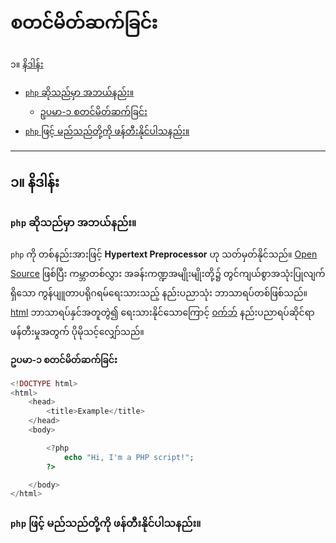 # စတင်မိတ်ဆက်ခြင်း

၁။ [နိဒါန်း](#introduction)
  - [`php` ဆိုသည်မှာ အဘယ်နည်း။](#what-is-php)
    - [ဥပမာ-၁ စတင်မိတ်ဆက်ခြင်း](#example-1)
  - [`php` ဖြင့် မည်သည်တို့ကို ဖန်တီးနိုင်ပါသနည်း။](#what-can-php-do)

---

<a id="introduction"></a>
## ၁။ နိဒါန်း

<a id="what-is-php"></a>
### `php` ဆိုသည်မှာ အဘယ်နည်း။

`php` ကို တစ်နည်းအားဖြင့် __Hypertext Preprocessor__ ဟု သတ်မှတ်နိုင်သည်။ [Open Source][0] ဖြစ်ပြီး
ကမ္ဘာတစ်လွှား အခန်းကဏ္ဍအမျိုးမျိုးတို့၌ တွင်ကျယ်စွာအသုံးပြုလျက်ရှိသော ကွန်ပျူတာပရိုဂရမ်ရေးသားသည့် နည်းပညာသုံး
ဘာသာရပ်တစ်ဖြစ်သည်။ [html][2] ဘာသာရပ်နှင်အတူတွဲ၍ ရေးသားနိုင်သောကြောင့် [၀က်ဘ်][1] နည်းပညာရပ်ဆိုင်ရာဖန်တီးမှုအတွက် ပိုမိုသင့်လျှော်သည်။

<a id="example-1"></a>
**ဥပမာ-၁ စတင်မိတ်ဆက်ခြင်း**
```php
<!DOCTYPE html>
<html>
    <head>
        <title>Example</title>
    </head>
    <body>

        <?php
            echo "Hi, I'm a PHP script!";
        ?>

    </body>
</html>
```

<a id="what-can-php-do"></a>
### `php` ဖြင့် မည်သည်တို့ကို ဖန်တီးနိုင်ပါသနည်း။

<!-- Reference -->
[0]: ./ref/open-source.md
[1]: ./ref/web.md
[2]: ./ref/html.md
